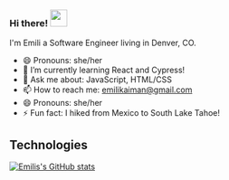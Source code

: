 ### Hi there! <img src="https://raw.githubusercontent.com/MartinHeinz/MartinHeinz/master/wave.gif" width="30px">

I'm Emili a Software Engineer living in Denver, CO.

- 😄 Pronouns: she/her
- 🌱 I’m currently learning React and Cypress!
- 💬 Ask me about: JavaScript, HTML/CSS
- 📫 How to reach me: emilikaiman@gmail.com
- 😄 Pronouns: she/her
- ⚡ Fun fact: I hiked from Mexico to South Lake Tahoe!

## Technologies


[![Emilis's GitHub stats](https://github-readme-stats.vercel.app/api?username=Ekaiman&theme=radical)](https://github.com/anuraghazra/github-readme-stats)

